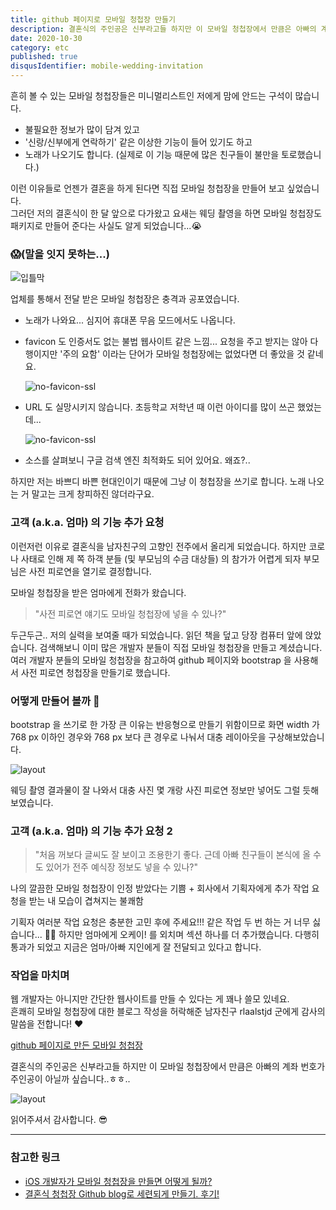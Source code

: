 ```yaml
---
title: github 페이지로 모바일 청첩장 만들기
description: 결혼식의 주인공은 신부라고들 하지만 이 모바일 청첩장에서 만큼은 아빠의 계좌 번호가 주인공이 아닐까 싶습니다.
date: 2020-10-30
category: etc
published: true
disqusIdentifier: mobile-wedding-invitation
---
```


흔히 볼 수 있는 모바일 청첩장들은 미니멀리스트인 저에게 맘에 안드는 구석이 많습니다.

- 불필요한 정보가 많이 담겨 있고
- '신랑/신부에게 연락하기' 같은 이상한 기능이 들어 있기도 하고
- 노래가 나오기도 합니다. (실제로 이 기능 때문에 많은 친구들이 불만을 토로했습니다.)

이런 이유들로 언젠가 결혼을 하게 된다면 직접 모바일 청첩장을 만들어 보고 싶었습니다.<br />
그러던 저의 결혼식이 한 달 앞으로 다가왔고 요새는 웨딩 촬영을 하면 모바일 청첩장도 패키지로 만들어 준다는 사실도 알게 되었습니다...😭

### 😱(말을 잇지 못하는...)

![입틀막](/images/github-페이지로-모바일-청첩장-만들기/1.png)

업체를 통해서 전달 받은 모바일 청첩장은 충격과 공포였습니다.

- 노래가 나와요... 심지어 휴대폰 무음 모드에서도 나옵니다.
- favicon 도 인증서도 없는 불법 웹사이트 같은 느낌... 요청을 주고 받지는 않아 다행이지만 '주의 요함' 이라는 단어가 모바일 청첩장에는 없었다면 더 좋았을 것 같네요.

  ![no-favicon-ssl](/images/github-페이지로-모바일-청첩장-만들기/2.png)

- URL 도 실망시키지 않습니다. 초등학교 저학년 때 이런 아이디를 많이 쓰곤 했었는데...

  ![no-favicon-ssl](/images/github-페이지로-모바일-청첩장-만들기/3.png)

- 소스를 살펴보니 구글 검색 엔진 최적화도 되어 있어요. 왜죠?..

하지만 저는 바쁘디 바쁜 현대인이기 때문에 그냥 이 청첩장을 쓰기로 합니다. 노래 나오는 거 말고는 크게 창피하진 않더라구요.

### 고객 (a.k.a. 엄마) 의 기능 추가 요청

이런저런 이유로 결혼식을 남자친구의 고향인 전주에서 올리게 되었습니다. 하지만 코로나 사태로 인해 제 쪽 하객 분들 (및 부모님의 수금 대상들) 의 참가가 어렵게 되자 부모님은 사전 피로연을 열기로 결정합니다.

모바일 청첩장을 받은 엄마에게 전화가 왔습니다.

> "사전 피로연 얘기도 모바일 청첩장에 넣을 수 있나?"

두근두근.. 저의 실력을 보여줄 때가 되었습니다. 읽던 책을 덮고 당장 컴퓨터 앞에 앉았습니다. 검색해보니 이미 많은 개발자 분들이 직접 모바일 청첩장을 만들고 계셨습니다. 여러 개발자 분들의 모바일 청첩장을 참고하여 github 페이지와 bootstrap 을 사용해서 사전 피로연 청첩장을 만들기로 했습니다.

### 어떻게 만들어 볼까 🤔

bootstrap 을 쓰기로 한 가장 큰 이유는 반응형으로 만들기 위함이므로 화면 width 가 768 px 이하인 경우와 768 px 보다 큰 경우로 나눠서 대충 레이아웃을 구상해보았습니다.

![layout](/images/github-페이지로-모바일-청첩장-만들기/4.png)

웨딩 촬영 결과물이 잘 나와서 대충 사진 몇 개랑 사진 피로연 정보만 넣어도 그럴 듯해 보였습니다.

### 고객 (a.k.a. 엄마) 의 기능 추가 요청 2

> "처음 꺼보다 글씨도 잘 보이고 조용한기 좋다. 근데 아빠 친구들이 본식에 올 수도 있어가 전주 예식장 정보도 넣을 수 있나?"

나의 깔끔한 모바일 청첩장이 인정 받았다는 기쁨 + 회사에서 기획자에게 추가 작업 요청을 받는 내 모습이 겹쳐지는 불쾌함

기획자 여러분 작업 요청은 충분한 고민 후에 주세요!!! 같은 작업 두 번 하는 거 너무 싫습니다... 🙏🏻 하지만 엄마에게 오케이! 를 외치며 섹션 하나를 더 추가했습니다. 다행히 통과가 되었고 지금은 엄마/아빠 지인에게 잘 전달되고 있다고 합니다.

### 작업을 마치며

웹 개발자는 아니지만 간단한 웹사이트를 만들 수 있다는 게 꽤나 쓸모 있네요. <br />
흔쾌히 모바일 청첩장에 대한 블로그 작성을 허락해준 남자친구 rlaalstjd 군에게 감사의 말씀을 전합니다! ❤️

[github 페이지로 만든 모바일 청첩장](https://yyna.github.io)

결혼식의 주인공은 신부라고들 하지만 이 모바일 청첩장에서 만큼은 아빠의 계좌 번호가 주인공이 아닐까 싶습니다..ㅎㅎ..

![layout](/images/github-페이지로-모바일-청첩장-만들기/5.png)

읽어주셔서 감사합니다. 😎

---

### 참고한 링크

- [iOS 개발자가 모바일 청첩장을 만들면 어떻게 될까?](https://sungdoo.dev/programming/my-wedding-invitation/)
- [결혼식 청첩장 Github blog로 세련되게 만들기. 후기!](https://blog.voidmainvoid.net/217)
